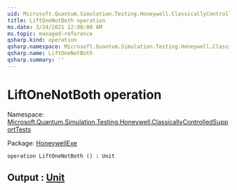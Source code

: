 ```yaml
---
uid: Microsoft.Quantum.Simulation.Testing.Honeywell.ClassicallyControlledSupportTests.LiftOneNotBoth
title: LiftOneNotBoth operation
ms.date: 3/24/2021 12:00:00 AM
ms.topic: managed-reference
qsharp.kind: operation
qsharp.namespace: Microsoft.Quantum.Simulation.Testing.Honeywell.ClassicallyControlledSupportTests
qsharp.name: LiftOneNotBoth
qsharp.summary: ''
---
```


# LiftOneNotBoth operation

Namespace: [Microsoft.Quantum.Simulation.Testing.Honeywell.ClassicallyControlledSupportTests](xref:Microsoft.Quantum.Simulation.Testing.Honeywell.ClassicallyControlledSupportTests)

Package: [HoneywellExe](https://nuget.org/packages/HoneywellExe)




```qsharp
operation LiftOneNotBoth () : Unit
```


## Output : [Unit](xref:microsoft.quantum.lang-ref.unit)

